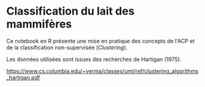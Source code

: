 # Classification du lait des mammifères 

Ce notebook en R présente une mise en pratique des concepts de l'ACP et de la classification non-supervisée (<i>Clustering</i>).

Les données utilisées sont issues des recherches de Hartigan (1975). 

https://www.cs.columbia.edu/~verma/classes/uml/ref/clustering_algorithms_hartigan.pdf
